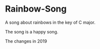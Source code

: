 # Rainbow-Song

A song about rainbows in the key of C major.

The song is a happy song.

The changes in 2019

